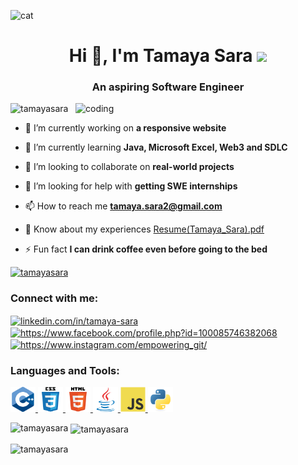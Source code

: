 
![cat](https://user-images.githubusercontent.com/95479134/205569045-f4c5c4c8-e881-4d98-bc56-934e26998715.gif)

<h1 align="center"> Hi 👋, I'm Tamaya Sara <img src= "https://user-images.githubusercontent.com/95479134/209251488-9669d143-3e46-4cdd-8cd1-f3d12d066a98.gif"width='50'/></h1> 
<h3 align="center">An aspiring Software Engineer</h3>
<img align="right" alt="coding" width="400" src="https://user-images.githubusercontent.com/95479134/209050920-3ed2c743-fed9-481b-b827-956a283dde39.gif">

<p align="left"> <img src="https://komarev.com/ghpvc/?username=tamayasara&label=Profile%20views&color=0e75b6&style=flat" alt="tamayasara"/></p> 




- 🔭 I’m currently working on **a responsive website**

- 🌱 I’m currently learning **Java, Microsoft Excel, Web3 and SDLC**

- 👯 I’m looking to collaborate on **real-world projects**

- 🤝 I’m looking for help with **getting SWE internships**

- 📫 How to reach me **tamaya.sara2@gmail.com**

- 📄 Know about my experiences
[Resume(Tamaya_Sara).pdf](https://github.com/TamayaSara/TamayaSara/files/10274541/Resume.Tamaya_Sara.pdf)

- ⚡ Fun fact **I can drink coffee even before going to the bed**
<p align="left"> <a href="https://github.com/ryo-ma/github-profile-trophy"><img src="https://github-profile-trophy.vercel.app/?username=tamayasara" alt="tamayasara" /></a> </p>

<h3 align="left">Connect with me:</h3>
<p align="left">
<a href="https://linkedin.com/in/linkedin.com/in/tamaya-sara" target="blank"><img align="center" src="https://raw.githubusercontent.com/rahuldkjain/github-profile-readme-generator/master/src/images/icons/Social/linked-in-alt.svg" alt="linkedin.com/in/tamaya-sara" height="30" width="40" /></a>
<a href="https://fb.com/https://www.facebook.com/profile.php?id=100085746382068" target="blank"><img align="center" src="https://raw.githubusercontent.com/rahuldkjain/github-profile-readme-generator/master/src/images/icons/Social/facebook.svg" alt="https://www.facebook.com/profile.php?id=100085746382068" height="30" width="40" /></a>
<a href="https://instagram.com/https://www.instagram.com/empowering_git/" target="blank"><img align="center" src="https://raw.githubusercontent.com/rahuldkjain/github-profile-readme-generator/master/src/images/icons/Social/instagram.svg" alt="https://www.instagram.com/empowering_git/" height="30" width="40" /></a>
</p>

<h3 align="left">Languages and Tools:</h3>
<p align="left"> <a href="https://www.w3schools.com/cpp/" target="_blank" rel="noreferrer"> <img src="https://raw.githubusercontent.com/devicons/devicon/master/icons/cplusplus/cplusplus-original.svg" alt="cplusplus" width="40" height="40"/> </a> <a href="https://www.w3schools.com/css/" target="_blank" rel="noreferrer"> <img src="https://raw.githubusercontent.com/devicons/devicon/master/icons/css3/css3-original-wordmark.svg" alt="css3" width="40" height="40"/> </a> <a href="https://www.w3.org/html/" target="_blank" rel="noreferrer"> <img src="https://raw.githubusercontent.com/devicons/devicon/master/icons/html5/html5-original-wordmark.svg" alt="html5" width="40" height="40"/> </a> <a href="https://www.java.com" target="_blank" rel="noreferrer"> <img src="https://raw.githubusercontent.com/devicons/devicon/master/icons/java/java-original.svg" alt="java" width="40" height="40"/> </a> <a href="https://developer.mozilla.org/en-US/docs/Web/JavaScript" target="_blank" rel="noreferrer"> <img src="https://raw.githubusercontent.com/devicons/devicon/master/icons/javascript/javascript-original.svg" alt="javascript" width="40" height="40"/> </a> <a href="https://www.python.org" target="_blank" rel="noreferrer"> <img src="https://raw.githubusercontent.com/devicons/devicon/master/icons/python/python-original.svg" alt="python" width="40" height="40"/> </a> </p>

<p><img align="left" src="https://github-readme-stats.vercel.app/api/top-langs?username=tamayasara&show_icons=true&locale=en&layout=compact" alt="tamayasara" /></p>

<p>&nbsp;<img align="center" src="https://github-readme-stats.vercel.app/api?username=tamayasara&show_icons=true&locale=en" alt="tamayasara" /></p>

<p><img align="center" src="https://github-readme-streak-stats.herokuapp.com/?user=tamayasara&" alt="tamayasara" /></p>

